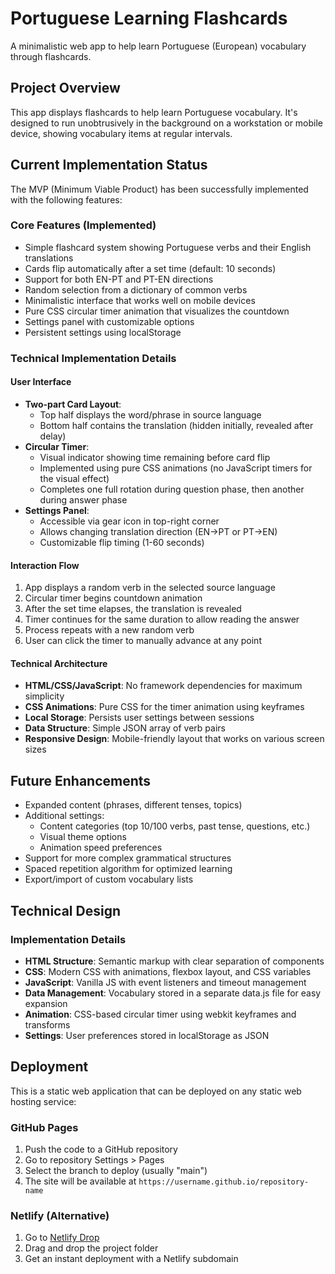 # Portuguese Learning Flashcards

A minimalistic web app to help learn Portuguese (European) vocabulary through flashcards.

## Project Overview

This app displays flashcards to help learn Portuguese vocabulary. It's designed to run unobtrusively in the background on a workstation or mobile device, showing vocabulary items at regular intervals.

## Current Implementation Status

The MVP (Minimum Viable Product) has been successfully implemented with the following features:

### Core Features (Implemented)
- Simple flashcard system showing Portuguese verbs and their English translations
- Cards flip automatically after a set time (default: 10 seconds)
- Support for both EN-PT and PT-EN directions
- Random selection from a dictionary of common verbs
- Minimalistic interface that works well on mobile devices
- Pure CSS circular timer animation that visualizes the countdown
- Settings panel with customizable options
- Persistent settings using localStorage

### Technical Implementation Details

#### User Interface
- **Two-part Card Layout**: 
  - Top half displays the word/phrase in source language
  - Bottom half contains the translation (hidden initially, revealed after delay)
- **Circular Timer**: 
  - Visual indicator showing time remaining before card flip
  - Implemented using pure CSS animations (no JavaScript timers for the visual effect)
  - Completes one full rotation during question phase, then another during answer phase
- **Settings Panel**: 
  - Accessible via gear icon in top-right corner
  - Allows changing translation direction (EN→PT or PT→EN)
  - Customizable flip timing (1-60 seconds)

#### Interaction Flow
1. App displays a random verb in the selected source language
2. Circular timer begins countdown animation
3. After the set time elapses, the translation is revealed
4. Timer continues for the same duration to allow reading the answer
5. Process repeats with a new random verb
6. User can click the timer to manually advance at any point

#### Technical Architecture
- **HTML/CSS/JavaScript**: No framework dependencies for maximum simplicity
- **CSS Animations**: Pure CSS for the timer animation using keyframes
- **Local Storage**: Persists user settings between sessions
- **Data Structure**: Simple JSON array of verb pairs
- **Responsive Design**: Mobile-friendly layout that works on various screen sizes

## Future Enhancements
- Expanded content (phrases, different tenses, topics)
- Additional settings:
  - Content categories (top 10/100 verbs, past tense, questions, etc.)
  - Visual theme options
  - Animation speed preferences
- Support for more complex grammatical structures
- Spaced repetition algorithm for optimized learning
- Export/import of custom vocabulary lists

## Technical Design

### Implementation Details
- **HTML Structure**: Semantic markup with clear separation of components
- **CSS**: Modern CSS with animations, flexbox layout, and CSS variables
- **JavaScript**: Vanilla JS with event listeners and timeout management
- **Data Management**: Vocabulary stored in a separate data.js file for easy expansion
- **Animation**: CSS-based circular timer using webkit keyframes and transforms
- **Settings**: User preferences stored in localStorage as JSON

## Deployment

This is a static web application that can be deployed on any static web hosting service:

### GitHub Pages
1. Push the code to a GitHub repository
2. Go to repository Settings > Pages
3. Select the branch to deploy (usually "main")
4. The site will be available at `https://username.github.io/repository-name`

### Netlify (Alternative)
1. Go to [Netlify Drop](https://app.netlify.com/drop)
2. Drag and drop the project folder
3. Get an instant deployment with a Netlify subdomain
